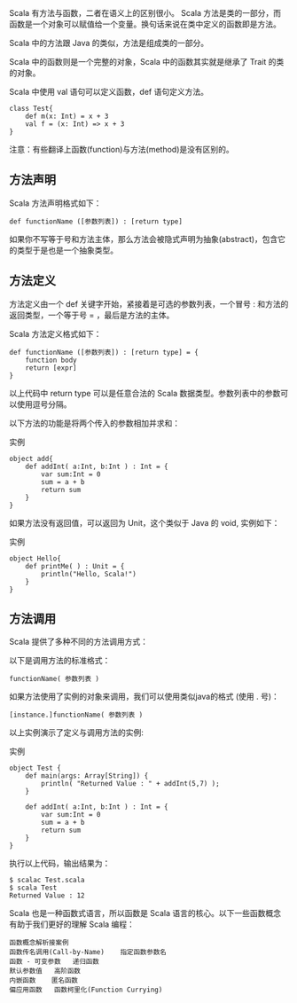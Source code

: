 Scala 有方法与函数，二者在语义上的区别很小。
Scala 方法是类的一部分，而函数是一个对象可以赋值给一个变量。换句话来说在类中定义的函数即是方法。

Scala 中的方法跟 Java 的类似，方法是组成类的一部分。

Scala 中的函数则是一个完整的对象，Scala 中的函数其实就是继承了 Trait 的类的对象。

Scala 中使用 val 语句可以定义函数，def 语句定义方法。

```text
class Test{
    def m(x: Int) = x + 3
    val f = (x: Int) => x + 3
}
```
注意：有些翻译上函数(function)与方法(method)是没有区别的。

## 方法声明
Scala 方法声明格式如下：
```text
def functionName ([参数列表]) : [return type]
```

如果你不写等于号和方法主体，那么方法会被隐式声明为抽象(abstract)，包含它的类型于是也是一个抽象类型。

## 方法定义
方法定义由一个 def 关键字开始，紧接着是可选的参数列表，一个冒号 : 和方法的返回类型，一个等于号 = ，最后是方法的主体。

Scala 方法定义格式如下：
```text
def functionName ([参数列表]) : [return type] = {
    function body
    return [expr]
}
```

以上代码中 return type 可以是任意合法的 Scala 数据类型。参数列表中的参数可以使用逗号分隔。

以下方法的功能是将两个传入的参数相加并求和：

实例
```text
object add{
    def addInt( a:Int, b:Int ) : Int = {
        var sum:Int = 0
        sum = a + b
        return sum
    }
}
```
如果方法没有返回值，可以返回为 Unit，这个类似于 Java 的 void, 实例如下：

实例
```text
object Hello{
    def printMe( ) : Unit = {
        println("Hello, Scala!")
    }
}
```

## 方法调用
Scala 提供了多种不同的方法调用方式：

以下是调用方法的标准格式：
```text
functionName( 参数列表 )
```

如果方法使用了实例的对象来调用，我们可以使用类似java的格式 (使用 . 号)：
```text
[instance.]functionName( 参数列表 )
```

以上实例演示了定义与调用方法的实例:

实例
```text
object Test {
    def main(args: Array[String]) {
        println( "Returned Value : " + addInt(5,7) );
    }
    
    def addInt( a:Int, b:Int ) : Int = {
        var sum:Int = 0
        sum = a + b
        return sum
    }
}
```
执行以上代码，输出结果为：
```text
$ scalac Test.scala
$ scala Test
Returned Value : 12
```

Scala 也是一种函数式语言，所以函数是 Scala 语言的核心。以下一些函数概念有助于我们更好的理解 Scala 编程：
```text
函数概念解析接案例
函数传名调用(Call-by-Name)	指定函数参数名
函数 - 可变参数	递归函数
默认参数值	高阶函数
内嵌函数	匿名函数
偏应用函数	函数柯里化(Function Currying)
```
